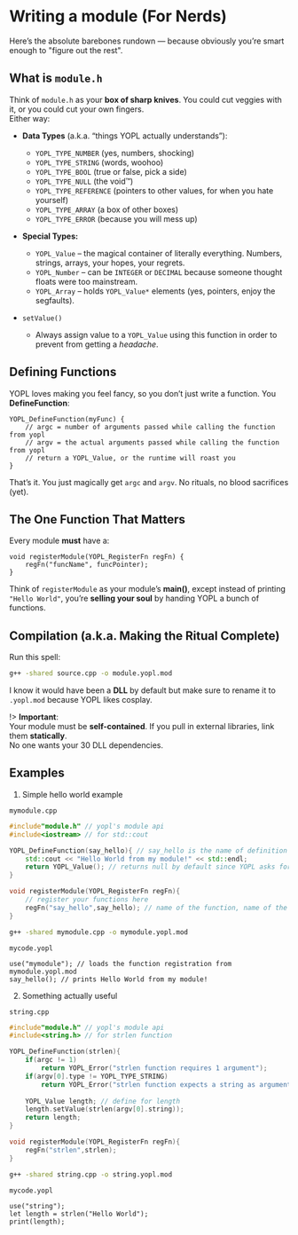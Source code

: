 # Writing a module (For Nerds)

Here’s the absolute barebones rundown — because obviously you’re smart enough to "figure out the rest".


## What is `module.h`
Think of `module.h` as your **box of sharp knives**. You could cut veggies with it, or you could cut your own fingers.\
Either way:

- **Data Types** (a.k.a. “things YOPL actually understands”):
    - `YOPL_TYPE_NUMBER` (yes, numbers, shocking)
    - `YOPL_TYPE_STRING` (words, woohoo)
    - `YOPL_TYPE_BOOL` (true or false, pick a side)
    - `YOPL_TYPE_NULL` (the void™)
    - `YOPL_TYPE_REFERENCE` (pointers to other values, for when you hate yourself)
    - `YOPL_TYPE_ARRAY` (a box of other boxes)
    - `YOPL_TYPE_ERROR` (because you will mess up)

- **Special Types:**
    - `YOPL_Value` – the magical container of literally everything. Numbers, strings, arrays, your hopes, your regrets.
    - `YOPL_Number` – can be `INTEGER` or `DECIMAL` because someone thought floats were too mainstream.
    - `YOPL_Array` – holds `YOPL_Value*` elements (yes, pointers, enjoy the segfaults).

- `setValue()`
    - Always assign value to a `YOPL_Value` using this function in order to prevent from getting a *headache*.

## Defining Functions
YOPL loves making you feel fancy, so you don’t just write a function.
You **DefineFunction**:

```
YOPL_DefineFunction(myFunc) {
    // argc = number of arguments passed while calling the function from yopl
    // argv = the actual arguments passed while calling the function from yopl
    // return a YOPL_Value, or the runtime will roast you
}
```
That’s it. You just magically get `argc` and `argv`. No rituals, no blood sacrifices (yet).

## The One Function That Matters
Every module **must** have a:
```
void registerModule(YOPL_RegisterFn regFn) {
    regFn("funcName", funcPointer);
}
```

Think of `registerModule` as your module’s **main()**, except instead of printing `"Hello World"`, you’re **selling your soul** by handing YOPL a bunch of functions.

## Compilation (a.k.a. Making the Ritual Complete)
Run this spell:
```sh
g++ -shared source.cpp -o module.yopl.mod
```
I know it would have been a **DLL** by default but make sure to rename it to `.yopl.mod` because YOPL likes cosplay.


!> **Important**:\
Your module must be **self-contained**. If you pull in external libraries, link them **statically**.\
No one wants your 30 DLL dependencies.

## Examples
1. Simple hello world example

`mymodule.cpp`
```cpp
#include"module.h" // yopl's module api
#include<iostream> // for std::cout

YOPL_DefineFunction(say_hello){ // say_hello is the name of definition
    std::cout << "Hello World from my module!" << std::endl;
    return YOPL_Value(); // returns null by default since YOPL asks for it
}

void registerModule(YOPL_RegisterFn regFn){ 
    // register your functions here
    regFn("say_hello",say_hello); // name of the function, name of the definition
}
```
```sh
g++ -shared mymodule.cpp -o mymodule.yopl.mod
```

`mycode.yopl`
```
use("mymodule"); // loads the function registration from mymodule.yopl.mod
say_hello(); // prints Hello World from my module!
```

2. Something actually useful

`string.cpp`
```cpp
#include"module.h" // yopl's module api
#include<string.h> // for strlen function

YOPL_DefineFunction(strlen){
    if(argc != 1)
        return YOPL_Error("strlen function requires 1 argument");
    if(argv[0].type != YOPL_TYPE_STRING)
        return YOPL_Error("strlen function expects a string as argument");
    
    YOPL_Value length; // define for length
    length.setValue(strlen(argv[0].string));
    return length;
}

void registerModule(YOPL_RegisterFn regFn){ 
    regFn("strlen",strlen);
}
```
```sh
g++ -shared string.cpp -o string.yopl.mod
```

`mycode.yopl`
```
use("string");
let length = strlen("Hello World");
print(length);
```